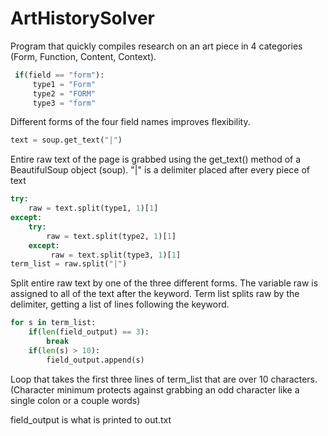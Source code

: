 # ArtHistorySolver

Program that quickly compiles research on an art piece in 4 categories (Form, Function, Content, Context). 

```python
 if(field == "form"):
     type1 = "Form"
     type2 = "FORM"
     type3 = "form"
```

Different forms of the four field names improves flexibility. 

```python
text = soup.get_text("|")
```
Entire raw text of the page is grabbed using the get_text() method of a BeautifulSoup object (soup). "|" is a delimiter placed after every piece of text

```python
try:
    raw = text.split(type1, 1)[1]
except:
    try:
        raw = text.split(type2, 1)[1]
    except:
         raw = text.split(type3, 1)[1]
term_list = raw.split("|")
```
Split entire raw text by one of the three different forms. The variable raw is assigned to all of the text after the keyword. Term list splits raw by the delimiter, getting a list of lines following the keyword.

```python
for s in term_list:
    if(len(field_output) == 3):
        break
    if(len(s) > 10):
        field_output.append(s)
```
Loop that takes the first three lines of term_list that are over 10 characters. (Character minimum protects against grabbing an odd character like a single colon or a couple words)

field_output is what is printed to out.txt
